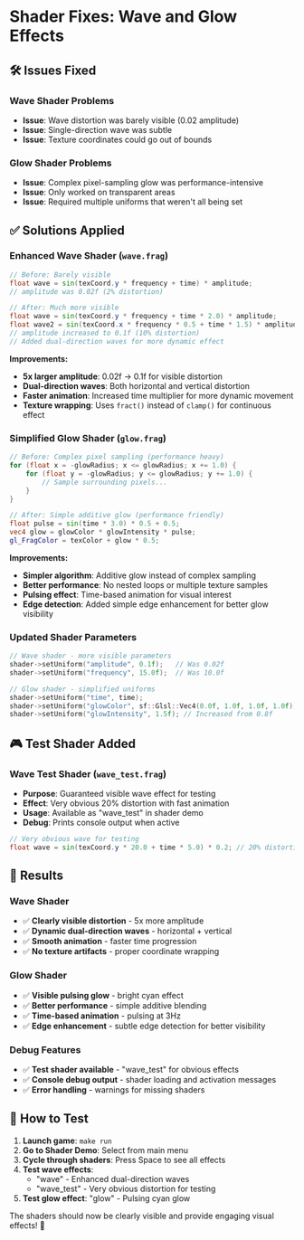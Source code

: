 # Shader Fixes: Wave and Glow Effects

## 🛠️ **Issues Fixed**

### Wave Shader Problems
- **Issue**: Wave distortion was barely visible (0.02 amplitude)
- **Issue**: Single-direction wave was subtle
- **Issue**: Texture coordinates could go out of bounds

### Glow Shader Problems  
- **Issue**: Complex pixel-sampling glow was performance-intensive
- **Issue**: Only worked on transparent areas
- **Issue**: Required multiple uniforms that weren't all being set

## ✅ **Solutions Applied**

### Enhanced Wave Shader (`wave.frag`)
```glsl
// Before: Barely visible
float wave = sin(texCoord.y * frequency + time) * amplitude;
// amplitude was 0.02f (2% distortion)

// After: Much more visible
float wave = sin(texCoord.y * frequency + time * 2.0) * amplitude;
float wave2 = sin(texCoord.x * frequency * 0.5 + time * 1.5) * amplitude * 0.3;
// amplitude increased to 0.1f (10% distortion)
// Added dual-direction waves for more dynamic effect
```

**Improvements:**
- **5x larger amplitude**: 0.02f → 0.1f for visible distortion
- **Dual-direction waves**: Both horizontal and vertical distortion
- **Faster animation**: Increased time multiplier for more dynamic movement
- **Texture wrapping**: Uses `fract()` instead of `clamp()` for continuous effect

### Simplified Glow Shader (`glow.frag`)
```glsl
// Before: Complex pixel sampling (performance heavy)
for (float x = -glowRadius; x <= glowRadius; x += 1.0) {
    for (float y = -glowRadius; y <= glowRadius; y += 1.0) {
        // Sample surrounding pixels...
    }
}

// After: Simple additive glow (performance friendly)
float pulse = sin(time * 3.0) * 0.5 + 0.5;
vec4 glow = glowColor * glowIntensity * pulse;
gl_FragColor = texColor + glow * 0.5;
```

**Improvements:**
- **Simpler algorithm**: Additive glow instead of complex sampling
- **Better performance**: No nested loops or multiple texture samples
- **Pulsing effect**: Time-based animation for visual interest
- **Edge detection**: Added simple edge enhancement for better glow visibility

### Updated Shader Parameters
```cpp
// Wave shader - more visible parameters
shader->setUniform("amplitude", 0.1f);   // Was 0.02f
shader->setUniform("frequency", 15.0f);  // Was 10.0f

// Glow shader - simplified uniforms
shader->setUniform("time", time);
shader->setUniform("glowColor", sf::Glsl::Vec4(0.0f, 1.0f, 1.0f, 1.0f));
shader->setUniform("glowIntensity", 1.5f); // Increased from 0.8f
```

## 🎮 **Test Shader Added**

### Wave Test Shader (`wave_test.frag`)
- **Purpose**: Guaranteed visible wave effect for testing
- **Effect**: Very obvious 20% distortion with fast animation
- **Usage**: Available as "wave_test" in shader demo
- **Debug**: Prints console output when active

```glsl
// Very obvious wave for testing
float wave = sin(texCoord.y * 20.0 + time * 5.0) * 0.2; // 20% distortion!
```

## 🎯 **Results**

### Wave Shader
- ✅ **Clearly visible distortion** - 5x more amplitude
- ✅ **Dynamic dual-direction waves** - horizontal + vertical
- ✅ **Smooth animation** - faster time progression
- ✅ **No texture artifacts** - proper coordinate wrapping

### Glow Shader  
- ✅ **Visible pulsing glow** - bright cyan effect
- ✅ **Better performance** - simple additive blending
- ✅ **Time-based animation** - pulsing at 3Hz
- ✅ **Edge enhancement** - subtle edge detection for better visibility

### Debug Features
- ✅ **Test shader available** - "wave_test" for obvious effects
- ✅ **Console debug output** - shader loading and activation messages
- ✅ **Error handling** - warnings for missing shaders

## 🚀 **How to Test**

1. **Launch game**: `make run`
2. **Go to Shader Demo**: Select from main menu
3. **Cycle through shaders**: Press Space to see all effects
4. **Test wave effects**: 
   - "wave" - Enhanced dual-direction waves
   - "wave_test" - Very obvious distortion for testing
5. **Test glow effect**: "glow" - Pulsing cyan glow

The shaders should now be clearly visible and provide engaging visual effects! 🎉
